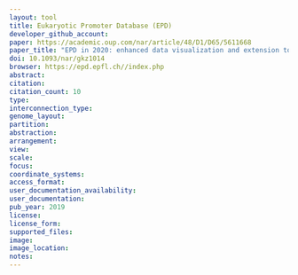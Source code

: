 ```yaml
---
layout: tool 
title: Eukaryotic Promoter Database (EPD)
developer_github_account: 
paper: https://academic.oup.com/nar/article/48/D1/D65/5611668
paper_title: "EPD in 2020: enhanced data visualization and extension to ncRNA promoters"
doi: 10.1093/nar/gkz1014
browser: https://epd.epfl.ch//index.php
abstract: 
citation: 
citation_count: 10
type: 
interconnection_type: 
genome_layout: 
partition: 
abstraction: 
arrangement: 
view: 
scale: 
focus: 
coordinate_systems: 
access_format: 
user_documentation_availability: 
user_documentation: 
pub_year: 2019
license: 
license_form: 
supported_files: 
image: 
image_location: 
notes: 
---
```

